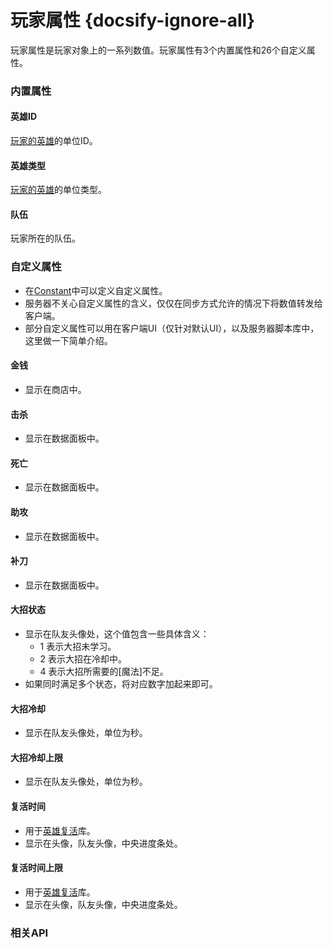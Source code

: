 # 玩家属性 {docsify-ignore-all} 

玩家属性是玩家对象上的一系列数值。玩家属性有3个内置属性和26个自定义属性。

### 内置属性

#### 英雄ID

[玩家的英雄]的单位ID。

#### 英雄类型

[玩家的英雄]的单位类型。

#### 队伍

玩家所在的队伍。

### 自定义属性
+ 在[Constant]中可以定义自定义属性。
+ 服务器不关心自定义属性的含义，仅仅在同步方式允许的情况下将数值转发给客户端。
+ 部分自定义属性可以用在客户端UI（仅针对默认UI），以及服务器脚本库中，这里做一下简单介绍。

#### 金钱
+ 显示在商店中。

#### 击杀
+ 显示在数据面板中。

#### 死亡
+ 显示在数据面板中。

#### 助攻
+ 显示在数据面板中。

#### 补刀
+ 显示在数据面板中。

#### 大招状态
+ 显示在队友头像处，这个值包含一些具体含义：
    + 1 表示大招未学习。
    + 2 表示大招在冷却中。
    + 4 表示大招所需要的[魔法]不足。
+ 如果同时满足多个状态，将对应数字加起来即可。

#### 大招冷却
+ 显示在队友头像处，单位为秒。

#### 大招冷却上限
+ 显示在队友头像处，单位为秒。

#### 复活时间
+ 用于[英雄复活]库。
+ 显示在头像，队友头像，中央进度条处。

#### 复活时间上限
+ 用于[英雄复活]库。
+ 显示在头像，队友头像，中央进度条处。

[Constant]: 404
[英雄复活]: 404
[玩家的英雄]: /ac/player/玩家的英雄

### 相关API
